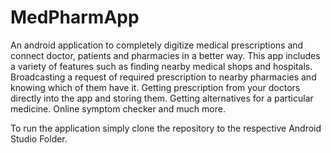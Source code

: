 # MedPharmApp

An android application to completely digitize medical prescriptions and connect doctor, patients and pharmacies in a better way.
This app includes a variety of features such as finding nearby medical shops and hospitals.
Broadcasting a request of required prescription to nearby pharmacies and knowing which of them have it.
Getting prescription from your doctors directly into the app and storing them.
Getting alternatives for a particular medicine.
Online symptom checker and much more.

To run the application simply clone the repository to the respective Android Studio Folder.
